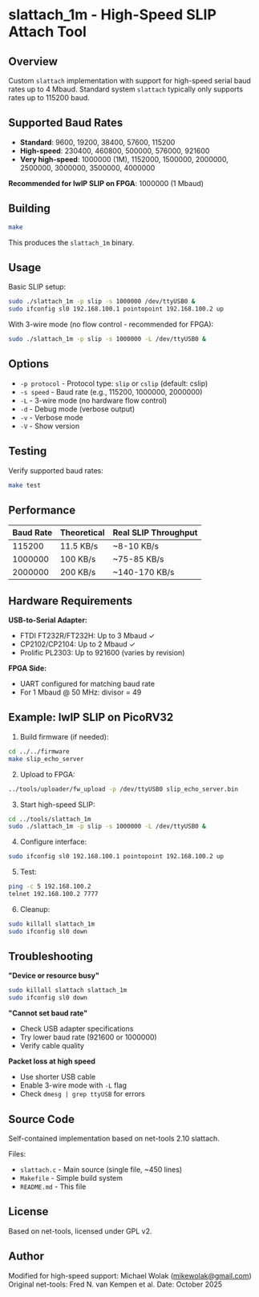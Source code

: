 # slattach_1m - High-Speed SLIP Attach Tool

## Overview

Custom `slattach` implementation with support for high-speed serial baud rates up to 4 Mbaud. Standard system `slattach` typically only supports rates up to 115200 baud.

## Supported Baud Rates

- **Standard**: 9600, 19200, 38400, 57600, 115200
- **High-speed**: 230400, 460800, 500000, 576000, 921600
- **Very high-speed**: 1000000 (1M), 1152000, 1500000, 2000000, 2500000, 3000000, 3500000, 4000000

**Recommended for lwIP SLIP on FPGA**: 1000000 (1 Mbaud)

## Building

```bash
make
```

This produces the `slattach_1m` binary.

## Usage

Basic SLIP setup:
```bash
sudo ./slattach_1m -p slip -s 1000000 /dev/ttyUSB0 &
sudo ifconfig sl0 192.168.100.1 pointopoint 192.168.100.2 up
```

With 3-wire mode (no flow control - recommended for FPGA):
```bash
sudo ./slattach_1m -p slip -s 1000000 -L /dev/ttyUSB0 &
```

## Options

- `-p protocol` - Protocol type: `slip` or `cslip` (default: cslip)
- `-s speed` - Baud rate (e.g., 115200, 1000000, 2000000)
- `-L` - 3-wire mode (no hardware flow control)
- `-d` - Debug mode (verbose output)
- `-v` - Verbose mode
- `-V` - Show version

## Testing

Verify supported baud rates:
```bash
make test
```

## Performance

| Baud Rate | Theoretical | Real SLIP Throughput |
|-----------|-------------|---------------------|
| 115200    | 11.5 KB/s   | ~8-10 KB/s         |
| 1000000   | 100 KB/s    | ~75-85 KB/s        |
| 2000000   | 200 KB/s    | ~140-170 KB/s      |

## Hardware Requirements

**USB-to-Serial Adapter:**
- FTDI FT232R/FT232H: Up to 3 Mbaud ✓
- CP2102/CP2104: Up to 2 Mbaud ✓
- Prolific PL2303: Up to 921600 (varies by revision)

**FPGA Side:**
- UART configured for matching baud rate
- For 1 Mbaud @ 50 MHz: divisor = 49

## Example: lwIP SLIP on PicoRV32

1. Build firmware (if needed):
```bash
cd ../../firmware
make slip_echo_server
```

2. Upload to FPGA:
```bash
../tools/uploader/fw_upload -p /dev/ttyUSB0 slip_echo_server.bin
```

3. Start high-speed SLIP:
```bash
cd ../tools/slattach_1m
sudo ./slattach_1m -p slip -s 1000000 -L /dev/ttyUSB0 &
```

4. Configure interface:
```bash
sudo ifconfig sl0 192.168.100.1 pointopoint 192.168.100.2 up
```

5. Test:
```bash
ping -c 5 192.168.100.2
telnet 192.168.100.2 7777
```

6. Cleanup:
```bash
sudo killall slattach_1m
sudo ifconfig sl0 down
```

## Troubleshooting

**"Device or resource busy"**
```bash
sudo killall slattach slattach_1m
sudo ifconfig sl0 down
```

**"Cannot set baud rate"**
- Check USB adapter specifications
- Try lower baud rate (921600 or 1000000)
- Verify cable quality

**Packet loss at high speed**
- Use shorter USB cable
- Enable 3-wire mode with `-L` flag
- Check `dmesg | grep ttyUSB` for errors

## Source Code

Self-contained implementation based on net-tools 2.10 slattach.

Files:
- `slattach.c` - Main source (single file, ~450 lines)
- `Makefile` - Simple build system
- `README.md` - This file

## License

Based on net-tools, licensed under GPL v2.

## Author

Modified for high-speed support: Michael Wolak (mikewolak@gmail.com)
Original net-tools: Fred N. van Kempen et al.
Date: October 2025
